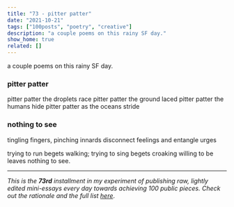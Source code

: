 ```yaml
---
title: "73 - pitter patter"
date: "2021-10-21"
tags: ["100posts", "poetry", "creative"]
description: "a couple poems on this rainy SF day."
show_home: true
related: []
---
```

a couple poems on this rainy SF day.
### pitter patter
pitter patter
the droplets race
pitter patter
the ground laced
pitter patter
the humans hide
pitter patter
as the oceans stride

### nothing to see
tingling fingers,
pinching innards
disconnect feelings
and entangle urges

trying to run
begets walking;
trying to sing
begets croaking
willing to be
leaves nothing to see.


---
*This is the **73rd** installment in my experiment of publishing raw, lightly edited mini-essays every day towards achieving 100 public pieces. Check out the rationale and the full list [here](/experiments/100posts/)*.
